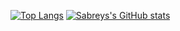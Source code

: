 [![Top Langs](https://github-readme-stats.vercel.app/api/top-langs/?username=sabreys&layout=compact)](https://github.com/anuraghazra/github-readme-stats)
[![Sabreys's GitHub stats](https://github-readme-stats.vercel.app/api?username=sabreys)](https://github.com/anuraghazra/github-readme-stats)
